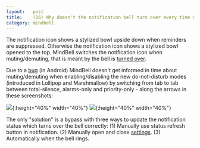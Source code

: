 ```yaml
---
layout:   post
title:    (16) Why doesn't the notification bell turn over every time when muting/demuting?
category: mindbell
---
```


The notification icon shows a stylized bowl upside down when reminders are suppressed. Otherwise the notification icon shows a stylized bowl opened to the top. MindBell switches the notification icon when muting/demuting, that is meant by the bell is [turned over](/mindbell-intro#bell-is-muted).

Due to a [bug](https://issuetracker.google.com/issues/37127718) (in Android) MindBell doesn't get informed in time about muting/demuting when enabling/disabling the new do-not-disturb modes (introduced in Lollipop and Marshmallow) by switching from tab to tab between total-silence, alarms-only and priority-only - along the arrows in these screenshots:

![](https://github.com/udamken/mindbell/raw/master/misc/Screenshot_DnD_en_US.png){:height="40%" width="40%"}
![](https://github.com/udamken/mindbell/raw/master/misc/Screenshot_DnD_de_DE.png){:height="40%" width="40%"}


The only "solution" is a bypass with three ways to update the notification status which turns over the bell correctly: (1) Manually use status refresh button in notification. (2) Manually open and close [settings](/mindbell-intro#settings). (3) Automatically when the bell rings.
